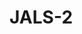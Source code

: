 # JALS-2

<!-- 1. Hva gjør du akkurat nå? -->

<!-- 2. Finner du kvalitet i det? -->

<!-- 3. Hvorfor / hvorfor ikke? -->
